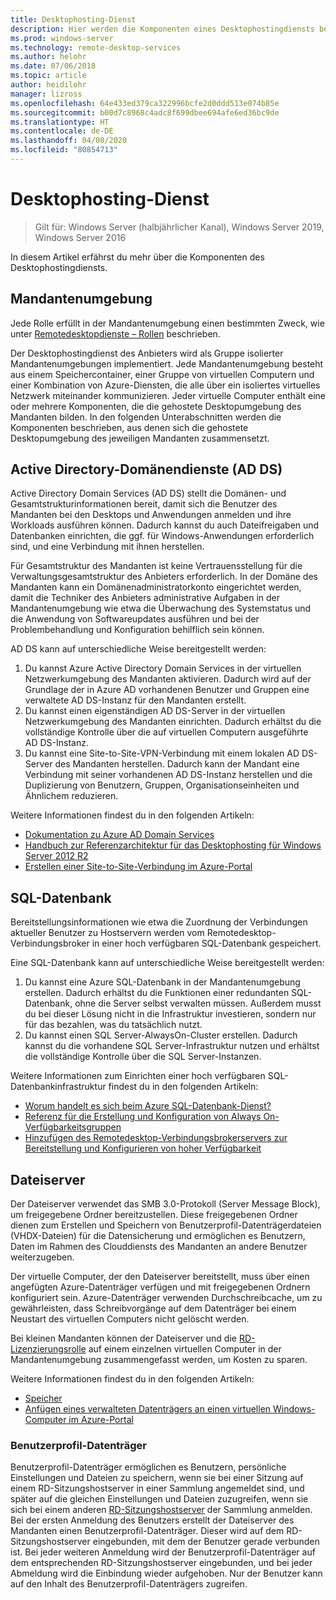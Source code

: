 ```yaml
---
title: Desktophosting-Dienst
description: Hier werden die Komponenten eines Desktophostingdiensts beschrieben.
ms.prod: windows-server
ms.technology: remote-desktop-services
ms.author: helohr
ms.date: 07/06/2018
ms.topic: article
author: heidilohr
manager: lizross
ms.openlocfilehash: 64e433ed379ca322996bcfe2d0ddd513e074b85e
ms.sourcegitcommit: b00d7c8968c4adc8f699dbee694afe6ed36bc9de
ms.translationtype: HT
ms.contentlocale: de-DE
ms.lasthandoff: 04/08/2020
ms.locfileid: "80854713"
---
```

# <a name="desktop-hosting-service"></a>Desktophosting-Dienst

>Gilt für: Windows Server (halbjährlicher Kanal), Windows Server 2019, Windows Server 2016

In diesem Artikel erfährst du mehr über die Komponenten des Desktophostingdiensts.

## <a name="tenant-environment"></a>Mandantenumgebung

Jede Rolle erfüllt in der Mandantenumgebung einen bestimmten Zweck, wie unter [Remotedesktopdienste – Rollen](rds-roles.md) beschrieben.

Der Desktophostingdienst des Anbieters wird als Gruppe isolierter Mandantenumgebungen implementiert. Jede Mandantenumgebung besteht aus einem Speichercontainer, einer Gruppe von virtuellen Computern und einer Kombination von Azure-Diensten, die alle über ein isoliertes virtuelles Netzwerk miteinander kommunizieren. Jeder virtuelle Computer enthält eine oder mehrere Komponenten, die die gehostete Desktopumgebung des Mandanten bilden. In den folgenden Unterabschnitten werden die Komponenten beschrieben, aus denen sich die gehostete Desktopumgebung des jeweiligen Mandanten zusammensetzt.

## <a name="active-directory-domain-services"></a>Active Directory-Domänendienste (AD DS)

Active Directory Domain Services (AD DS) stellt die Domänen- und Gesamtstrukturinformationen bereit, damit sich die Benutzer des Mandanten bei den Desktops und Anwendungen anmelden und ihre Workloads ausführen können. Dadurch kannst du auch Dateifreigaben und Datenbanken einrichten, die ggf. für Windows-Anwendungen erforderlich sind, und eine Verbindung mit ihnen herstellen.

Für Gesamtstruktur des Mandanten ist keine Vertrauensstellung für die Verwaltungsgesamtstruktur des Anbieters erforderlich. In der Domäne des Mandanten kann ein Domänenadministratorkonto eingerichtet werden, damit die Techniker des Anbieters administrative Aufgaben in der Mandantenumgebung wie etwa die Überwachung des Systemstatus und die Anwendung von Softwareupdates ausführen und bei der Problembehandlung und Konfiguration behilflich sein können.

AD DS kann auf unterschiedliche Weise bereitgestellt werden:

1. Du kannst Azure Active Directory Domain Services in der virtuellen Netzwerkumgebung des Mandanten aktivieren. Dadurch wird auf der Grundlage der in Azure AD vorhandenen Benutzer und Gruppen eine verwaltete AD DS-Instanz für den Mandanten erstellt.
2. Du kannst einen eigenständigen AD DS-Server in der virtuellen Netzwerkumgebung des Mandanten einrichten. Dadurch erhältst du die vollständige Kontrolle über die auf virtuellen Computern ausgeführte AD DS-Instanz.
3. Du kannst eine Site-to-Site-VPN-Verbindung mit einem lokalen AD DS-Server des Mandanten herstellen. Dadurch kann der Mandant eine Verbindung mit seiner vorhandenen AD DS-Instanz herstellen und die Duplizierung von Benutzern, Gruppen, Organisationseinheiten und Ähnlichem reduzieren.

Weitere Informationen findest du in den folgenden Artikeln:

* [Dokumentation zu Azure AD Domain Services](https://docs.microsoft.com/azure/active-directory-domain-services/)
* [Handbuch zur Referenzarchitektur für das Desktophosting für Windows Server 2012 R2](https://docs.microsoft.com/azure/vpn-gateway/vpn-gateway-howto-site-to-site-resource-manager-portal)
* [Erstellen einer Site-to-Site-Verbindung im Azure-Portal](https://docs.microsoft.com/azure/vpn-gateway/vpn-gateway-howto-site-to-site-resource-manager-portal)

## <a name="sql-database"></a>SQL-Datenbank

Bereitstellungsinformationen wie etwa die Zuordnung der Verbindungen aktueller Benutzer zu Hostservern werden vom Remotedesktop-Verbindungsbroker in einer hoch verfügbaren SQL-Datenbank gespeichert.

Eine SQL-Datenbank kann auf unterschiedliche Weise bereitgestellt werden:

1. Du kannst eine Azure SQL-Datenbank in der Mandantenumgebung erstellen. Dadurch erhältst du die Funktionen einer redundanten SQL-Datenbank, ohne die Server selbst verwalten müssen. Außerdem musst du bei dieser Lösung nicht in die Infrastruktur investieren, sondern nur für das bezahlen, was du tatsächlich nutzt.
2. Du kannst einen SQL Server-AlwaysOn-Cluster erstellen. Dadurch kannst du die vorhandene SQL Server-Infrastruktur nutzen und erhältst die vollständige Kontrolle über die SQL Server-Instanzen.

Weitere Informationen zum Einrichten einer hoch verfügbaren SQL-Datenbankinfrastruktur findest du in den folgenden Artikeln:

* [Worum handelt es sich beim Azure SQL-Datenbank-Dienst?](https://docs.microsoft.com/azure/sql-database/sql-database-technical-overview)
* [Referenz für die Erstellung und Konfiguration von Always On-Verfügbarkeitsgruppen](https://docs.microsoft.com/sql/database-engine/availability-groups/windows/creation-and-configuration-of-availability-groups-sql-server?view=sql-server-2017)
* [Hinzufügen des Remotedesktop-Verbindungsbrokerservers zur Bereitstellung und Konfigurieren von hoher Verfügbarkeit](rds-connection-broker-cluster.md)

## <a name="file-server"></a>Dateiserver

Der Dateiserver verwendet das SMB 3.0-Protokoll (Server Message Block), um freigegebene Ordner bereitzustellen. Diese freigegebenen Ordner dienen zum Erstellen und Speichern von Benutzerprofil-Datenträgerdateien (VHDX-Dateien) für die Datensicherung und ermöglichen es Benutzern, Daten im Rahmen des Clouddiensts des Mandanten an andere Benutzer weiterzugeben.

Der virtuelle Computer, der den Dateiserver bereitstellt, muss über einen angefügten Azure-Datenträger verfügen und mit freigegebenen Ordnern konfiguriert sein. Azure-Datenträger verwenden Durchschreibcache, um zu gewährleisten, dass Schreibvorgänge auf dem Datenträger bei einem Neustart des virtuellen Computers nicht gelöscht werden.

Bei kleinen Mandanten können der Dateiserver und die [RD-Lizenzierungsrolle](rds-roles.md#remote-desktop-licensing) auf einem einzelnen virtuellen Computer in der Mandantenumgebung zusammengefasst werden, um Kosten zu sparen.

Weitere Informationen findest du in den folgenden Artikeln:

* [Speicher](../../storage/storage.md)
* [Anfügen eines verwalteten Datenträgers an einen virtuellen Windows-Computer im Azure-Portal](https://docs.microsoft.com/azure/virtual-machines/windows/attach-managed-disk-portal?toc=%2Fazure%2Fvirtual-machines%2Fwindows%2Fclassic%2Ftoc.json)

### <a name="user-profile-disks"></a>Benutzerprofil-Datenträger

Benutzerprofil-Datenträger ermöglichen es Benutzern, persönliche Einstellungen und Dateien zu speichern, wenn sie bei einer Sitzung auf einem RD-Sitzungshostserver in einer Sammlung angemeldet sind, und später auf die gleichen Einstellungen und Dateien zuzugreifen, wenn sie sich bei einem anderen [RD-Sitzungshostserver](rds-roles.md#remote-desktop-session-host) der Sammlung anmelden. Bei der ersten Anmeldung des Benutzers erstellt der Dateiserver des Mandanten einen Benutzerprofil-Datenträger. Dieser wird auf dem RD-Sitzungshostserver eingebunden, mit dem der Benutzer gerade verbunden ist. Bei jeder weiteren Anmeldung wird der Benutzerprofil-Datenträger auf dem entsprechenden RD-Sitzungshostserver eingebunden, und bei jeder Abmeldung wird die Einbindung wieder aufgehoben. Nur der Benutzer kann auf den Inhalt des Benutzerprofil-Datenträgers zugreifen.